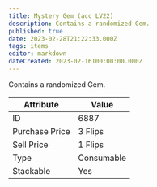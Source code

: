 ```yaml
---
title: Mystery Gem (acc LV22)
description: Contains a randomized Gem.
published: true
date: 2023-02-28T21:22:33.000Z
tags: items
editor: markdown
dateCreated: 2023-02-16T00:00:00.000Z
---
```


Contains a randomized Gem.

|Attribute|Value|
|-|-|
|ID|6887|
|Purchase Price|3 Flips|
|Sell Price|1 Flips|
|Type|Consumable|
|Stackable|Yes|


